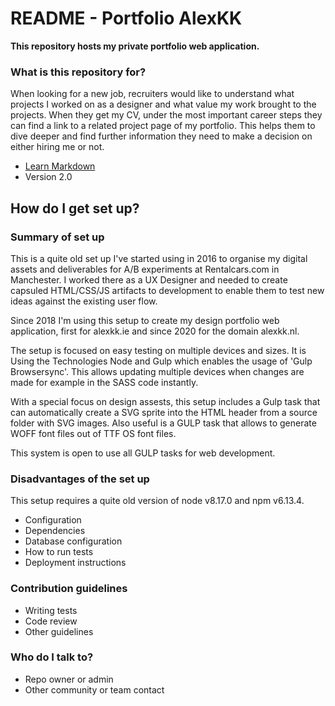 # README - Portfolio AlexKK #

**This repository hosts my private portfolio web application.**

### What is this repository for? ###

When looking for a new job, recruiters would like to understand what projects I worked on as a designer and what value my work brought to the projects. When they get my CV, under the most important career steps they can find a link to a related project page of my portfolio. This helps them to dive deeper and find further information they need to make a decision on either hiring me or not.

* [Learn Markdown](https://bitbucket.org/tutorials/markdowndemo)
* Version 2.0

## How do I get set up? ##

### Summary of set up ###
This is a quite old set up I've started using in 2016 to organise my digital assets and deliverables for A/B experiments at Rentalcars.com in Manchester. I worked there as a UX Designer and needed to create capsuled HTML/CSS/JS artifacts to development to enable them to test new ideas against the existing user flow.

Since 2018 I'm using this setup to create my design portfolio web application, first for alexkk.ie and since 2020 for the domain alexkk.nl.

The setup is focused on easy testing on multiple devices and sizes. It is Using the Technologies Node and Gulp which enables the usage of 'Gulp Browsersync'. This allows updating multiple devices when changes are made for example in the SASS code instantly.

With a special focus on design assests, this setup includes a Gulp task that can automatically create a SVG sprite into the HTML header from a source folder with SVG images. Also useful is a GULP task that allows to generate WOFF font files out of TTF OS font files.

This system is open to use all GULP tasks for web development.

### Disadvantages of the set up ###
This setup requires a quite old version of node v8.17.0 and npm v6.13.4.

* Configuration
* Dependencies
* Database configuration
* How to run tests
* Deployment instructions

### Contribution guidelines ###

* Writing tests
* Code review
* Other guidelines

### Who do I talk to? ###

* Repo owner or admin
* Other community or team contact
